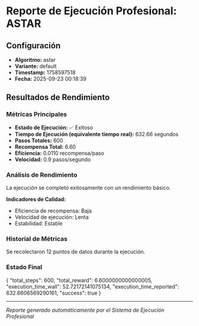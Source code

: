 # Reporte de Ejecución Profesional: ASTAR

## Configuración
- **Algoritmo:** astar
- **Variante:** default
- **Timestamp:** 1758597518
- **Fecha:** 2025-09-23 00:18:39

## Resultados de Rendimiento

### Métricas Principales
- **Estado de Ejecución:** ✅ Exitoso
- **Tiempo de Ejecución (equivalente tiempo real):** 632.66 segundos
- **Pasos Totales:** 600
- **Recompensa Total:** 6.60
- **Eficiencia:** 0.0110 recompensa/paso
- **Velocidad:** 0.9 pasos/segundo

### Análisis de Rendimiento

La ejecución se completó exitosamente con un rendimiento básico.

**Indicadores de Calidad:**
- Eficiencia de recompensa: Baja
- Velocidad de ejecución: Lenta
- Estabilidad: Estable


### Historial de Métricas
Se recolectaron 12 puntos de datos durante la ejecución.

### Estado Final
{
  "total_steps": 600,
  "total_reward": 6.6000000000000005,
  "execution_time_wall": 52.72172141075134,
  "execution_time_reported": 632.6606569290161,
  "success": true
}

---
*Reporte generado automáticamente por el Sistema de Ejecución Profesional*

